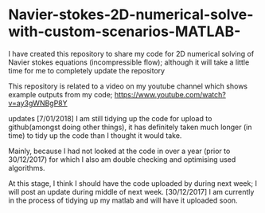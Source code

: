 # Navier-stokes-2D-numerical-solve-with-custom-scenarios-MATLAB-
 I have created this repository to share my code for 2D numerical solving of Navier stokes equations (incompressible flow); although it will take a little time for me to completely update the repository
 
 This repository is related to a video on my youtube channel which shows example outputs from my code;
 https://www.youtube.com/watch?v=ay3gWNBgP8Y
 
 updates
[7/01/2018] 
I am still tidying up the code for upload to github(amongst doing other things), it has definitely taken much longer (in time) to tidy up the code than I thought it would take. 

Mainly, because I had not looked at the code in over a year (prior to 30/12/2017) for which I also am double checking and optimising used algorithms. 

At this stage, I think I should have the code uploaded by during next week; I will post an update during middle of next week.
[30/12/2017] 
I am currently in the process of tidying up my matlab and will have it uploaded soon. 


